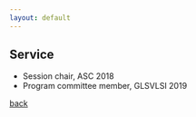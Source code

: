 ```yaml
---
layout: default
---
```


## Service

* Session chair, ASC 2018
* Program committee member, GLSVLSI 2019

[back](./)
